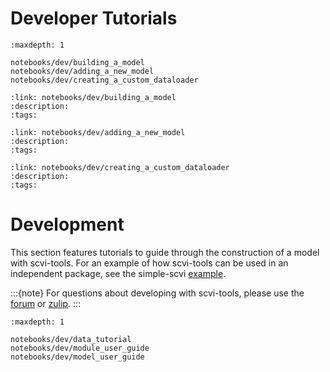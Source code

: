 # Developer Tutorials

```{toctree}
:maxdepth: 1

notebooks/dev/building_a_model
notebooks/dev/adding_a_new_model
notebooks/dev/creating_a_custom_dataloader
```

<!-- Below we use a custom directive to create tutorial cards.
     If a new tutorial is added, a card directive for it should
     be added below. Tutorial cards are used to create the filterable
     list on the main tutorials page -->

```{tutorialcard}
:link: notebooks/dev/building_a_model
:description:
:tags:
```

```{tutorialcard}
:link: notebooks/dev/adding_a_new_model
:description:
:tags:
```

```{tutorialcard}
:link: notebooks/dev/creating_a_custom_dataloader
:description:
:tags:
```

# Development

This section features tutorials to guide through the construction of a model with scvi-tools. For an example of how scvi-tools can be used in an independent package, see the simple-scvi [example].

:::{note}
For questions about developing with scvi-tools, please use the [forum] or [zulip].
:::

```{toctree}
:maxdepth: 1

notebooks/dev/data_tutorial
notebooks/dev/module_user_guide
notebooks/dev/model_user_guide
```

[forum]: https://discourse.scvi-tools.org/
[zulip]: https://scverse.zulipchat.com/
[example]: https://github.com/scverse/simple-scvi
